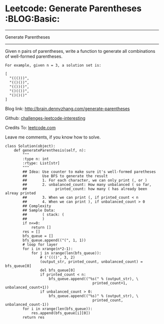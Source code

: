 # Leetcode: Generate Parentheses     :BLOG:Basic:


---

Generate Parentheses  

---

Given n pairs of parentheses, write a function to generate all combinations of well-formed parentheses.  

    For example, given n = 3, a solution set is:
    
    [
      "((()))",
      "(()())",
      "(())()",
      "()(())",
      "()()()"
    ]

Blog link: <http://brain.dennyzhang.com/generate-parentheses>  

Github: [challenges-leetcode-interesting](https://github.com/DennyZhang/challenges-leetcode-interesting/tree/master/generate-parentheses)  

Credits To: [leetcode.com](https://leetcode.com/problems/generate-parentheses/description)  

Leave me comments, if you know how to solve.  

    class Solution(object):
        def generateParenthesis(self, n):
            """
            :type n: int
            :rtype: List[str]
            """
            ## Idea: Use counter to make sure it's well-formed paretheses
            ##       Use BFS to generate the result
            ##       1. For each character, we can only print (, or )
            ##       2. unbalanced_count: How many unbalanced ( so far, 
            ##             printed_count: how many ( has already been alreay printed
            ##       3. When we can print (, if printed_count < n
            ##       4. When we can print ), if unbalanced_count > 0
            ## Complexity
            ## Sample Data:
            ##       ( stack: (
            ##       )
            if n<=0:
                return []
            res = []
            bfs_queue = []
            bfs_queue.append(("(", 1, 1))
            # loop for layer
            for i in xrange(n*2-1):
                for j in xrange(len(bfs_queue)):
                    # ('((()', 3, 2)
                    (output_str, printed_count, unbalanced_count) = bfs_queue[0]
                    del bfs_queue[0]
                    if printed_count < n:
                        bfs_queue.append(("%s(" % (output_str), \
                                            printed_count+1, unbalanced_count+1))
                    if unbalanced_count > 0:
                        bfs_queue.append(("%s)" % (output_str), \
                                            printed_count, unbalanced_count-1))
            for i in xrange(len(bfs_queue)):
                res.append(bfs_queue[i][0])
            return res